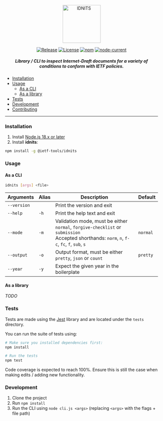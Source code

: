<div align="center">
    
<img src="https://raw.githubusercontent.com/ietf-tools/common/main/assets/logos/idnits.svg" alt="IDNITS" height="125" />
    
[![Release](https://img.shields.io/github/release/ietf-tools/idnits.svg?style=flat&maxAge=600)](https://github.com/ietf-tools/idnits/releases)
[![License](https://img.shields.io/github/license/ietf-tools/idnits)](https://github.com/ietf-tools/idnits/blob/v3/LICENSE)
[![npm](https://img.shields.io/npm/v/@ietf-tools/idnits)](https://www.npmjs.com/package/@ietf-tools/idnits)
[![node-current](https://img.shields.io/node/v/@ietf-tools/idnits)](https://github.com/ietf-tools/idnits)
    
##### Library / CLI to inspect Internet-Draft documents for a variety of conditions to conform with IETF policies.
    
</div>

- [Installation](#installation)
- [Usage](#usage)
  - [As a CLI](#as-a-cli)
  - [As a library](#as-a-library)
- [Tests](#tests)
- [Development](#development)
- [Contributing](https://github.com/ietf-tools/.github/blob/main/CONTRIBUTING.md)

---

### Installation

1. Install [Node.js 18.x or later](https://nodejs.org/)
2. Install **idnits**:

```sh
npm install -g @ietf-tools/idnits
```

### Usage

#### As a CLI

```sh
idnits [args] <file>
```

| Arguments | Alias | Description | Default |
|---|---|---|---|
| `--version` |  | Print the version and exit |  |
| `--help` | `-h` | Print the help text and exit |  |
| `--mode` | `-m` | Validation mode, must be either `normal`, `forgive-checklist` or `submission`<br>Accepted shorthands: `norm`, `n`, `f-c`, `fc`, `f`, `sub`, `s` | `normal` |
| `--output` | `-o` | Output format, must be either `pretty`, `json` or `count` | `pretty` |
| `--year` | `-y` | Expect the given year in the boilerplate |  |

#### As a library

*TODO*

### Tests

Tests are made using the [Jest](https://jestjs.io/) library and are located under the `tests` directory.

You can run the suite of tests using:
```sh
# Make sure you installed dependencies first:
npm install

# Run the tests
npm test
```

Code coverage is expected to reach 100%. Ensure this is still the case when making edits / adding new functionality.

### Development

1. Clone the project
2. Run `npm install`
3. Run the CLI using `node cli.js <args>` (replacing `<args>` with the flags + file path)
